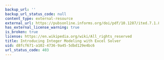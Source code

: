 ```yaml
---
backup_url: ''
backup_url_status_code: null
content_type: external-resource
external_url: https://pubsonline.informs.org/doi/pdf/10.1287/ited.7.1.88
has_external_license_warning: true
is_broken: true
license: https://en.wikipedia.org/wiki/All_rights_reserved
title: Introducing Integer Modeling with Excel Solver
uid: d8fcf671-a102-4736-9a45-5dbd129e4bc6
url_status_code: 403
---
```

